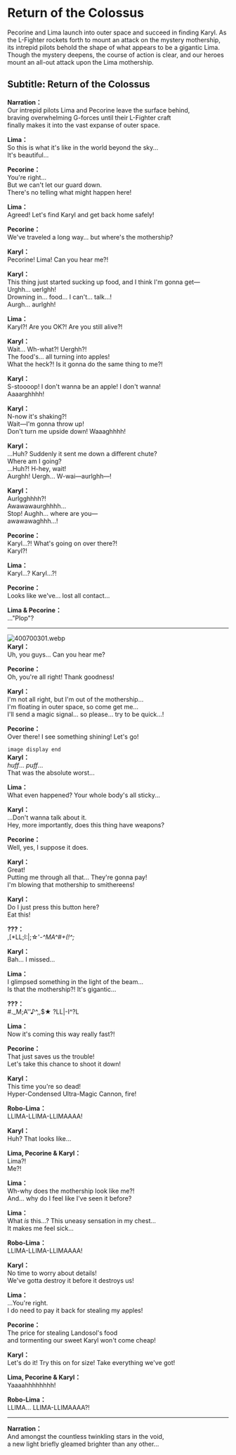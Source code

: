 # Return of the Colossus
Pecorine and Lima launch into outer space and succeed in finding Karyl. As the L-Fighter rockets forth to mount an attack on the mystery mothership, its intrepid pilots behold the shape of what appears to be a gigantic Lima. Though the mystery deepens, the course of action is clear, and our heroes mount an all-out attack upon the Lima mothership.
  
## Subtitle: Return of the Colossus
  
**Narration：**  
Our intrepid pilots Lima and Pecorine leave the surface behind,  
braving overwhelming G-forces until their L-Fighter craft  
finally makes it into the vast expanse of outer space.  
  
**Lima：**  
So this is what it's like in the world beyond the sky...  
It's beautiful...  
  
**Pecorine：**  
You're right...  
 But we can't let our guard down.  
There's no telling what might happen here!  
  
**Lima：**  
Agreed! Let's find Karyl and get back home safely!  
  
**Pecorine：**  
We've traveled a long way... but where's the mothership?  
  
**Karyl：**  
Pecorine! Lima! Can you hear me?!  
  
**Karyl：**  
This thing just started sucking up food, and I think I'm gonna get—  
Urghh... uerlghh!  
Drowning in... food... I can't... talk...!  
 Aurgh... aurlghh!  
  
**Lima：**  
Karyl?! Are you OK?! Are you still alive?!  
  
**Karyl：**  
Wait... Wh-what?! Uerghh?!  
The food's... all turning into apples!  
What the heck?! Is it gonna do the same thing to me?!  
  
**Karyl：**  
S-stoooop! I don't wanna be an apple! I don't wanna!  
Aaaarghhhh!  
  
**Karyl：**  
N-now it's shaking?!  
 Wait—I'm gonna throw up!  
Don't turn me upside down! Waaaghhhh!  
  
**Karyl：**  
...Huh? Suddenly it sent me down a different chute?  
Where am I going?  
 ...Huh?! H-hey, wait!  
Aurghh! Uergh... W-wai—aurlghh—!  
  
**Karyl：**  
Aurlgghhhh?!  
Awawawaurghhhh...  
Stop! Aughh... where are you—  
awawawaghhh...!  
  
**Pecorine：**  
Karyl...?! What's going on over there?!  
Karyl?!  
  
**Lima：**  
Karyl...? Karyl...?!  
  
**Pecorine：**  
Looks like we've... lost all contact...  
  
**Lima & Pecorine：**  
...\"Plop\"?  
  

---  
  
![400700301.webp](https://redive.estertion.win/card/story/400700301.webp)  
**Karyl：**  
Uh, you guys... Can you hear me?  
  
**Pecorine：**  
Oh, you're all right! Thank goodness!  
  
**Karyl：**  
I'm not all right, but I'm out of the mothership...  
I'm floating in outer space, so come get me...  
I'll send a magic signal... so please... try to be quick...!  
  
**Pecorine：**  
Over there! I see something shining! Let's go!  
  
`image display end`  
**Karyl：**  
*huff*... *puff*...  
That was the absolute worst...  
  
**Lima：**  
What even happened? Your whole body's all sticky...  
  
**Karyl：**  
...Don't wanna talk about it.  
Hey, more importantly, does this thing have weapons?  
  
**Pecorine：**  
Well, yes, I suppose it does.  
  
**Karyl：**  
Great!  
 Putting me through all that... They're gonna pay!  
I'm blowing that mothership to smithereens!  
  
**Karyl：**  
Do I just press this button here?  
 Eat this!  
  
**???：**  
,[*LL;I:|;☆'_-^MA^#+(!^;_  
  
**Karyl：**  
Bah... I missed...  
  
**Lima：**  
I glimpsed something in the light of the beam...  
Is that the mothership?! It's gigantic...  
  
**???：**  
#._M;A''♪^,,$★ ?LL|-I^?L  
  
**Lima：**  
Now it's coming this way really fast?!  
  
**Pecorine：**  
That just saves us the trouble!  
Let's take this chance to shoot it down!  
  
**Karyl：**  
This time you're so dead!  
Hyper-Condensed Ultra-Magic Cannon, fire!  
  
**Robo-Lima：**  
LLIMA-LLIMA-LLIMAAAA!  
  
**Karyl：**  
Huh? That looks like...  
  
**Lima, Pecorine & Karyl：**  
Lima?!  
Me?!  
  
**Lima：**  
Wh-why does the mothership look like me?!  
And... why do I feel like I've seen it before?  
  
**Lima：**  
What *is* this...? This uneasy sensation in my chest...  
It makes me feel sick...  
  
**Robo-Lima：**  
LLIMA-LLIMA-LLIMAAAA!  
  
**Karyl：**  
No time to worry about details!  
We've gotta destroy it before it destroys us!  
  
**Lima：**  
...You're right.  
I do need to pay it back for stealing my apples!  
  
**Pecorine：**  
The price for stealing Landosol's food  
and tormenting our sweet Karyl won't come cheap!  
  
**Karyl：**  
Let's do it! Try this on for size! Take everything we've got!  
  
**Lima, Pecorine & Karyl：**  
Yaaaahhhhhhhh!  
  
**Robo-Lima：**  
LLIMA... LLIMA-LLIMAAAA?!  
  

---  
  
**Narration：**  
And amongst the countless twinkling stars in the void,  
a new light briefly gleamed brighter than any other...  
